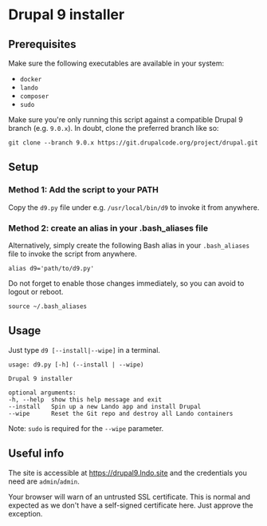 # Drupal 9 installer

## Prerequisites

Make sure the following executables are available in your system:

* `docker`
* `lando`
* `composer`
* `sudo`

Make sure you're only running this script against a compatible Drupal 9 branch (e.g. `9.0.x`). In doubt, clone the preferred branch like so:

```
git clone --branch 9.0.x https://git.drupalcode.org/project/drupal.git
```

## Setup

### Method 1: Add the script to your PATH

Copy the `d9.py` file under e.g. `/usr/local/bin/d9` to invoke it from anywhere.

### Method 2: create an alias in your .bash_aliases file

Alternatively, simply create the following Bash alias in your `.bash_aliases` file to invoke the script from anywhere.

```
alias d9='path/to/d9.py'
```

Do not forget to enable those changes immediately, so you can avoid to logout or reboot.

```
source ~/.bash_aliases
```

## Usage

Just type `d9 [--install|--wipe]` in a terminal.

```
usage: d9.py [-h] (--install | --wipe)

Drupal 9 installer

optional arguments:
-h, --help  show this help message and exit
--install   Spin up a new Lando app and install Drupal
--wipe      Reset the Git repo and destroy all Lando containers
```

Note: `sudo` is required for the `--wipe` parameter.

## Useful info

The site is accessible at https://drupal9.lndo.site and the credentials you need are `admin`/`admin`.

Your browser will warn of an untrusted SSL certificate. This is normal and expected as we don't have a self-signed certificate here. Just approve the exception.
